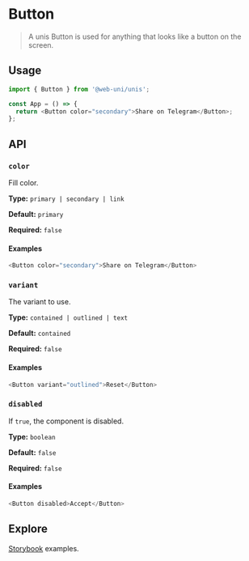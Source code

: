 # Button

> A unis Button is used for anything that looks like a button on the screen.

## Usage

```js
import { Button } from '@web-uni/unis';

const App = () => {
  return <Button color="secondary">Share on Telegram</Button>;
};
```

## API

### `color`

Fill color.

**Type:** `primary | secondary | link`

**Default:** `primary`

**Required:** `false`

#### Examples

```js
<Button color="secondary">Share on Telegram</Button>
```

### `variant`

The variant to use.

**Type:** `contained | outlined | text`

**Default:** `contained`

**Required:** `false`

#### Examples

```js
<Button variant="outlined">Reset</Button>
```

### `disabled`

If `true`, the component is disabled.

**Type:** `boolean`

**Default:** `false`

**Required:** `false`

#### Examples

```js
<Button disabled>Accept</Button>
```

## Explore

[Storybook](https://master--6039faf22bc1890023504a43.chromatic.com/?path=/story/button--button) examples.
